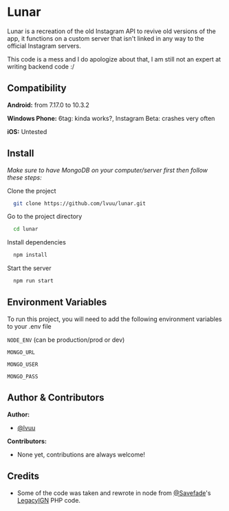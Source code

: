 
# Lunar

Lunar is a recreation of the old Instagram API to revive old versions of the app, it functions on a custom server that isn't linked in any way to the official Instagram servers.

This code is a mess and I do apologize about that, I am still not an expert at writing backend code :/

## Compatibility

**Android:** from 7.17.0 to 10.3.2

**Windows Phone:** 6tag: kinda works?, Instagram Beta: crashes very often

**iOS:** Untested
## Install

*Make sure to have MongoDB on your computer/server first then follow these steps:*

Clone the project

```bash
  git clone https://github.com/lvuu/lunar.git
```

Go to the project directory

```bash
  cd lunar
```

Install dependencies

```bash
  npm install
```

Start the server

```bash
  npm run start
```


## Environment Variables

To run this project, you will need to add the following environment variables to your .env file

`NODE_ENV` (can be production/prod or dev)

`MONGO_URL`

`MONGO_USER`

`MONGO_PASS`
## Author & Contributors

**Author:**

- [@lvuu](https://www.github.com/lvuu)

**Contributors:**

- None yet, contributions are always welcome!

## Credits

- Some of the code was taken and rewrote in node from [@Savefade](https://www.github.com/Savefade)'s [LegacyIGN](https://github.com/Savefade/LegacyIGN) PHP code.
